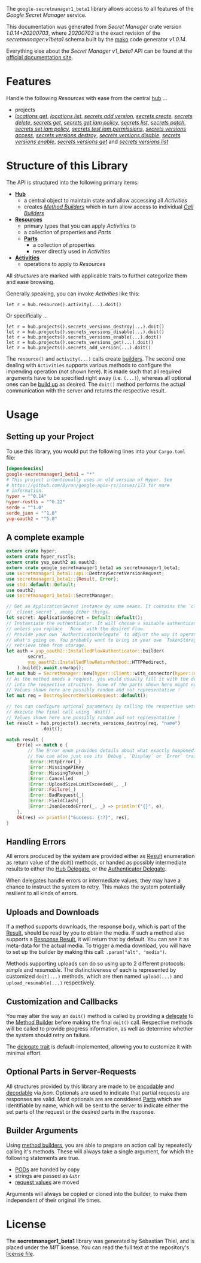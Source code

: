 <!---
DO NOT EDIT !
This file was generated automatically from 'src/mako/api/README.md.mako'
DO NOT EDIT !
-->
The `google-secretmanager1_beta1` library allows access to all features of the *Google Secret Manager* service.

This documentation was generated from *Secret Manager* crate version *1.0.14+20200703*, where *20200703* is the exact revision of the *secretmanager:v1beta1* schema built by the [mako](http://www.makotemplates.org/) code generator *v1.0.14*.

Everything else about the *Secret Manager* *v1_beta1* API can be found at the
[official documentation site](https://cloud.google.com/secret-manager/).
# Features

Handle the following *Resources* with ease from the central [hub](https://docs.rs/google-secretmanager1_beta1/1.0.14+20200703/google_secretmanager1_beta1/SecretManager) ... 

* projects
 * [*locations get*](https://docs.rs/google-secretmanager1_beta1/1.0.14+20200703/google_secretmanager1_beta1/api::ProjectLocationGetCall), [*locations list*](https://docs.rs/google-secretmanager1_beta1/1.0.14+20200703/google_secretmanager1_beta1/api::ProjectLocationListCall), [*secrets add version*](https://docs.rs/google-secretmanager1_beta1/1.0.14+20200703/google_secretmanager1_beta1/api::ProjectSecretAddVersionCall), [*secrets create*](https://docs.rs/google-secretmanager1_beta1/1.0.14+20200703/google_secretmanager1_beta1/api::ProjectSecretCreateCall), [*secrets delete*](https://docs.rs/google-secretmanager1_beta1/1.0.14+20200703/google_secretmanager1_beta1/api::ProjectSecretDeleteCall), [*secrets get*](https://docs.rs/google-secretmanager1_beta1/1.0.14+20200703/google_secretmanager1_beta1/api::ProjectSecretGetCall), [*secrets get iam policy*](https://docs.rs/google-secretmanager1_beta1/1.0.14+20200703/google_secretmanager1_beta1/api::ProjectSecretGetIamPolicyCall), [*secrets list*](https://docs.rs/google-secretmanager1_beta1/1.0.14+20200703/google_secretmanager1_beta1/api::ProjectSecretListCall), [*secrets patch*](https://docs.rs/google-secretmanager1_beta1/1.0.14+20200703/google_secretmanager1_beta1/api::ProjectSecretPatchCall), [*secrets set iam policy*](https://docs.rs/google-secretmanager1_beta1/1.0.14+20200703/google_secretmanager1_beta1/api::ProjectSecretSetIamPolicyCall), [*secrets test iam permissions*](https://docs.rs/google-secretmanager1_beta1/1.0.14+20200703/google_secretmanager1_beta1/api::ProjectSecretTestIamPermissionCall), [*secrets versions access*](https://docs.rs/google-secretmanager1_beta1/1.0.14+20200703/google_secretmanager1_beta1/api::ProjectSecretVersionAccesCall), [*secrets versions destroy*](https://docs.rs/google-secretmanager1_beta1/1.0.14+20200703/google_secretmanager1_beta1/api::ProjectSecretVersionDestroyCall), [*secrets versions disable*](https://docs.rs/google-secretmanager1_beta1/1.0.14+20200703/google_secretmanager1_beta1/api::ProjectSecretVersionDisableCall), [*secrets versions enable*](https://docs.rs/google-secretmanager1_beta1/1.0.14+20200703/google_secretmanager1_beta1/api::ProjectSecretVersionEnableCall), [*secrets versions get*](https://docs.rs/google-secretmanager1_beta1/1.0.14+20200703/google_secretmanager1_beta1/api::ProjectSecretVersionGetCall) and [*secrets versions list*](https://docs.rs/google-secretmanager1_beta1/1.0.14+20200703/google_secretmanager1_beta1/api::ProjectSecretVersionListCall)




# Structure of this Library

The API is structured into the following primary items:

* **[Hub](https://docs.rs/google-secretmanager1_beta1/1.0.14+20200703/google_secretmanager1_beta1/SecretManager)**
    * a central object to maintain state and allow accessing all *Activities*
    * creates [*Method Builders*](https://docs.rs/google-secretmanager1_beta1/1.0.14+20200703/google_secretmanager1_beta1/client::MethodsBuilder) which in turn
      allow access to individual [*Call Builders*](https://docs.rs/google-secretmanager1_beta1/1.0.14+20200703/google_secretmanager1_beta1/client::CallBuilder)
* **[Resources](https://docs.rs/google-secretmanager1_beta1/1.0.14+20200703/google_secretmanager1_beta1/client::Resource)**
    * primary types that you can apply *Activities* to
    * a collection of properties and *Parts*
    * **[Parts](https://docs.rs/google-secretmanager1_beta1/1.0.14+20200703/google_secretmanager1_beta1/client::Part)**
        * a collection of properties
        * never directly used in *Activities*
* **[Activities](https://docs.rs/google-secretmanager1_beta1/1.0.14+20200703/google_secretmanager1_beta1/client::CallBuilder)**
    * operations to apply to *Resources*

All *structures* are marked with applicable traits to further categorize them and ease browsing.

Generally speaking, you can invoke *Activities* like this:

```Rust,ignore
let r = hub.resource().activity(...).doit()
```

Or specifically ...

```ignore
let r = hub.projects().secrets_versions_destroy(...).doit()
let r = hub.projects().secrets_versions_disable(...).doit()
let r = hub.projects().secrets_versions_enable(...).doit()
let r = hub.projects().secrets_versions_get(...).doit()
let r = hub.projects().secrets_add_version(...).doit()
```

The `resource()` and `activity(...)` calls create [builders][builder-pattern]. The second one dealing with `Activities` 
supports various methods to configure the impending operation (not shown here). It is made such that all required arguments have to be 
specified right away (i.e. `(...)`), whereas all optional ones can be [build up][builder-pattern] as desired.
The `doit()` method performs the actual communication with the server and returns the respective result.

# Usage

## Setting up your Project

To use this library, you would put the following lines into your `Cargo.toml` file:

```toml
[dependencies]
google-secretmanager1_beta1 = "*"
# This project intentionally uses an old version of Hyper. See
# https://github.com/Byron/google-apis-rs/issues/173 for more
# information.
hyper = "^0.14"
hyper-rustls = "^0.22"
serde = "^1.0"
serde_json = "^1.0"
yup-oauth2 = "^5.0"
```

## A complete example

```Rust
extern crate hyper;
extern crate hyper_rustls;
extern crate yup_oauth2 as oauth2;
extern crate google_secretmanager1_beta1 as secretmanager1_beta1;
use secretmanager1_beta1::api::DestroySecretVersionRequest;
use secretmanager1_beta1::{Result, Error};
use std::default::Default;
use oauth2;
use secretmanager1_beta1::SecretManager;

// Get an ApplicationSecret instance by some means. It contains the `client_id` and 
// `client_secret`, among other things.
let secret: ApplicationSecret = Default::default();
// Instantiate the authenticator. It will choose a suitable authentication flow for you, 
// unless you replace  `None` with the desired Flow.
// Provide your own `AuthenticatorDelegate` to adjust the way it operates and get feedback about 
// what's going on. You probably want to bring in your own `TokenStorage` to persist tokens and
// retrieve them from storage.
let auth = yup_oauth2::InstalledFlowAuthenticator::builder(
        secret,
        yup_oauth2::InstalledFlowReturnMethod::HTTPRedirect,
    ).build().await.unwrap();
let mut hub = SecretManager::new(hyper::Client::with_connector(hyper::net::HttpsConnector::new(hyper_rustls::TlsClient::new())), auth);
// As the method needs a request, you would usually fill it with the desired information
// into the respective structure. Some of the parts shown here might not be applicable !
// Values shown here are possibly random and not representative !
let mut req = DestroySecretVersionRequest::default();

// You can configure optional parameters by calling the respective setters at will, and
// execute the final call using `doit()`.
// Values shown here are possibly random and not representative !
let result = hub.projects().secrets_versions_destroy(req, "name")
             .doit();

match result {
    Err(e) => match e {
        // The Error enum provides details about what exactly happened.
        // You can also just use its `Debug`, `Display` or `Error` traits
         Error::HttpError(_)
        |Error::MissingAPIKey
        |Error::MissingToken(_)
        |Error::Cancelled
        |Error::UploadSizeLimitExceeded(_, _)
        |Error::Failure(_)
        |Error::BadRequest(_)
        |Error::FieldClash(_)
        |Error::JsonDecodeError(_, _) => println!("{}", e),
    },
    Ok(res) => println!("Success: {:?}", res),
}

```
## Handling Errors

All errors produced by the system are provided either as [Result](https://docs.rs/google-secretmanager1_beta1/1.0.14+20200703/google_secretmanager1_beta1/client::Result) enumeration as return value of
the doit() methods, or handed as possibly intermediate results to either the 
[Hub Delegate](https://docs.rs/google-secretmanager1_beta1/1.0.14+20200703/google_secretmanager1_beta1/client::Delegate), or the [Authenticator Delegate](https://docs.rs/yup-oauth2/*/yup_oauth2/trait.AuthenticatorDelegate.html).

When delegates handle errors or intermediate values, they may have a chance to instruct the system to retry. This 
makes the system potentially resilient to all kinds of errors.

## Uploads and Downloads
If a method supports downloads, the response body, which is part of the [Result](https://docs.rs/google-secretmanager1_beta1/1.0.14+20200703/google_secretmanager1_beta1/client::Result), should be
read by you to obtain the media.
If such a method also supports a [Response Result](https://docs.rs/google-secretmanager1_beta1/1.0.14+20200703/google_secretmanager1_beta1/client::ResponseResult), it will return that by default.
You can see it as meta-data for the actual media. To trigger a media download, you will have to set up the builder by making
this call: `.param("alt", "media")`.

Methods supporting uploads can do so using up to 2 different protocols: 
*simple* and *resumable*. The distinctiveness of each is represented by customized 
`doit(...)` methods, which are then named `upload(...)` and `upload_resumable(...)` respectively.

## Customization and Callbacks

You may alter the way an `doit()` method is called by providing a [delegate](https://docs.rs/google-secretmanager1_beta1/1.0.14+20200703/google_secretmanager1_beta1/client::Delegate) to the 
[Method Builder](https://docs.rs/google-secretmanager1_beta1/1.0.14+20200703/google_secretmanager1_beta1/client::CallBuilder) before making the final `doit()` call. 
Respective methods will be called to provide progress information, as well as determine whether the system should 
retry on failure.

The [delegate trait](https://docs.rs/google-secretmanager1_beta1/1.0.14+20200703/google_secretmanager1_beta1/client::Delegate) is default-implemented, allowing you to customize it with minimal effort.

## Optional Parts in Server-Requests

All structures provided by this library are made to be [encodable](https://docs.rs/google-secretmanager1_beta1/1.0.14+20200703/google_secretmanager1_beta1/client::RequestValue) and 
[decodable](https://docs.rs/google-secretmanager1_beta1/1.0.14+20200703/google_secretmanager1_beta1/client::ResponseResult) via *json*. Optionals are used to indicate that partial requests are responses 
are valid.
Most optionals are are considered [Parts](https://docs.rs/google-secretmanager1_beta1/1.0.14+20200703/google_secretmanager1_beta1/client::Part) which are identifiable by name, which will be sent to 
the server to indicate either the set parts of the request or the desired parts in the response.

## Builder Arguments

Using [method builders](https://docs.rs/google-secretmanager1_beta1/1.0.14+20200703/google_secretmanager1_beta1/client::CallBuilder), you are able to prepare an action call by repeatedly calling it's methods.
These will always take a single argument, for which the following statements are true.

* [PODs][wiki-pod] are handed by copy
* strings are passed as `&str`
* [request values](https://docs.rs/google-secretmanager1_beta1/1.0.14+20200703/google_secretmanager1_beta1/client::RequestValue) are moved

Arguments will always be copied or cloned into the builder, to make them independent of their original life times.

[wiki-pod]: http://en.wikipedia.org/wiki/Plain_old_data_structure
[builder-pattern]: http://en.wikipedia.org/wiki/Builder_pattern
[google-go-api]: https://github.com/google/google-api-go-client

# License
The **secretmanager1_beta1** library was generated by Sebastian Thiel, and is placed 
under the *MIT* license.
You can read the full text at the repository's [license file][repo-license].

[repo-license]: https://github.com/Byron/google-apis-rsblob/master/LICENSE.md
